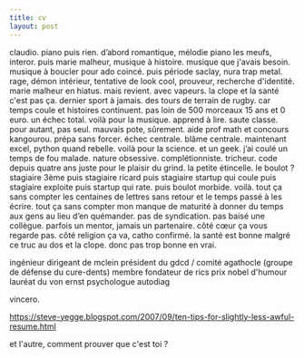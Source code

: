 ```yaml
---
title: cv
layout: post
---
```


claudio.
piano puis rien. 
d’abord romantique, mélodie piano les meufs, interor.
puis marie malheur, musique à histoire.
musique que j'avais besoin. musique à boucler pour ado coincé.
puis période saclay, nura trap metal.
rage, démon intérieur, tentative de look cool, prouveur, recherche d'identité.
marie malheur en hiatus. mais revient. avec vapeurs.
la clope et la santé c'est pas ça. dernier sport à jamais. des tours de terrain de rugby.
car temps coule et histoires continuent. 
pas loin de 500 morceaux 15 ans et 0 euro. un échec total. voilà pour la musique. 
apprend à lire. saute classe. pour autant, pas seul. mauvais pote, sûrement.
aide prof math et concours kangourou. prépa sans forcer. 
échec centrale. blâme centrale. maintenant excel, python quand rebelle. voilà pour la science. 
et un geek. j’ai coulé un temps de fou malade.
nature obsessive. complétionniste. tricheur.
code depuis quatre ans juste pour le plaisir du grind. la petite étincelle.
le boulot ? stagiaire 3ème puis stagiaire ricard puis stagiaire startup qui coule puis stagiaire exploite puis startup qui rate. puis boulot morbide. voilà.
tout ça sans compter les centaines de lettres sans retour et le temps passé à les écrire.
tout ça sans compter mon manque de maturité à donner du temps aux gens au lieu d’en quémander.
pas de syndication. pas baisé une collègue. parfois un mentor, jamais un partenaire.
côté cœur ça vous regarde pas. 
côté religion ça va, catho confirmé. 
la santé est bonne malgré ce truc au dos et la clope. donc pas trop bonne en vrai.

ingénieur
dirigeant de mclein
président du gdcd / comité agathocle
(groupe de défense du cure-dents)
membre fondateur de rics
prix nobel d'humour
lauréat du von ernst
psychologue autodiag

vincero.

https://steve-yegge.blogspot.com/2007/09/ten-tips-for-slightly-less-awful-resume.html

et l'autre, comment prouver que c'est toi ?

